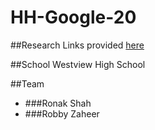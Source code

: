 # HH-Google-20

##Research
Links provided <a href = "https://google.com">here</a>

##School
Westview High School

##Team
 - ###Ronak Shah
 - ###Robby Zaheer
